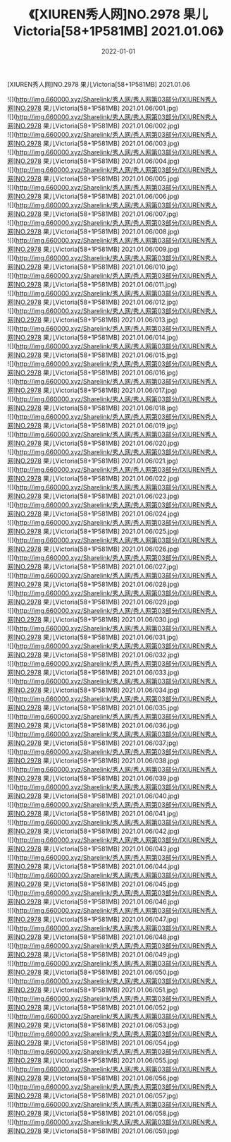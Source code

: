 ﻿---
layout: post
title:  《[XIUREN秀人网]NO.2978 果儿Victoria[58+1P581MB] 2021.01.06》
date:   2022-01-01
img: http://img.660000.xyz/Sharelink/秀人网/秀人网第03部分/[XIUREN秀人网]NO.2978 果儿Victoria[58+1P581MB] 2021.01.06/000.jpg
categories: [美女, 清纯, 唯美]
---

[XIUREN秀人网]NO.2978 果儿Victoria[58+1P581MB] 2021.01.06

 ![](http://img.660000.xyz/Sharelink/秀人网/秀人网第03部分/[XIUREN秀人网]NO.2978 果儿Victoria[58+1P581MB] 2021.01.06/001.jpg) <br>![](http://img.660000.xyz/Sharelink/秀人网/秀人网第03部分/[XIUREN秀人网]NO.2978 果儿Victoria[58+1P581MB] 2021.01.06/002.jpg) <br>![](http://img.660000.xyz/Sharelink/秀人网/秀人网第03部分/[XIUREN秀人网]NO.2978 果儿Victoria[58+1P581MB] 2021.01.06/003.jpg) <br>![](http://img.660000.xyz/Sharelink/秀人网/秀人网第03部分/[XIUREN秀人网]NO.2978 果儿Victoria[58+1P581MB] 2021.01.06/004.jpg) <br>![](http://img.660000.xyz/Sharelink/秀人网/秀人网第03部分/[XIUREN秀人网]NO.2978 果儿Victoria[58+1P581MB] 2021.01.06/005.jpg) <br>![](http://img.660000.xyz/Sharelink/秀人网/秀人网第03部分/[XIUREN秀人网]NO.2978 果儿Victoria[58+1P581MB] 2021.01.06/006.jpg) <br>![](http://img.660000.xyz/Sharelink/秀人网/秀人网第03部分/[XIUREN秀人网]NO.2978 果儿Victoria[58+1P581MB] 2021.01.06/007.jpg) <br>![](http://img.660000.xyz/Sharelink/秀人网/秀人网第03部分/[XIUREN秀人网]NO.2978 果儿Victoria[58+1P581MB] 2021.01.06/008.jpg) <br>![](http://img.660000.xyz/Sharelink/秀人网/秀人网第03部分/[XIUREN秀人网]NO.2978 果儿Victoria[58+1P581MB] 2021.01.06/009.jpg) <br>![](http://img.660000.xyz/Sharelink/秀人网/秀人网第03部分/[XIUREN秀人网]NO.2978 果儿Victoria[58+1P581MB] 2021.01.06/010.jpg) <br>![](http://img.660000.xyz/Sharelink/秀人网/秀人网第03部分/[XIUREN秀人网]NO.2978 果儿Victoria[58+1P581MB] 2021.01.06/011.jpg) <br>![](http://img.660000.xyz/Sharelink/秀人网/秀人网第03部分/[XIUREN秀人网]NO.2978 果儿Victoria[58+1P581MB] 2021.01.06/012.jpg) <br>![](http://img.660000.xyz/Sharelink/秀人网/秀人网第03部分/[XIUREN秀人网]NO.2978 果儿Victoria[58+1P581MB] 2021.01.06/013.jpg) <br>![](http://img.660000.xyz/Sharelink/秀人网/秀人网第03部分/[XIUREN秀人网]NO.2978 果儿Victoria[58+1P581MB] 2021.01.06/014.jpg) <br>![](http://img.660000.xyz/Sharelink/秀人网/秀人网第03部分/[XIUREN秀人网]NO.2978 果儿Victoria[58+1P581MB] 2021.01.06/015.jpg) <br>![](http://img.660000.xyz/Sharelink/秀人网/秀人网第03部分/[XIUREN秀人网]NO.2978 果儿Victoria[58+1P581MB] 2021.01.06/016.jpg) <br>![](http://img.660000.xyz/Sharelink/秀人网/秀人网第03部分/[XIUREN秀人网]NO.2978 果儿Victoria[58+1P581MB] 2021.01.06/017.jpg) <br>![](http://img.660000.xyz/Sharelink/秀人网/秀人网第03部分/[XIUREN秀人网]NO.2978 果儿Victoria[58+1P581MB] 2021.01.06/018.jpg) <br>![](http://img.660000.xyz/Sharelink/秀人网/秀人网第03部分/[XIUREN秀人网]NO.2978 果儿Victoria[58+1P581MB] 2021.01.06/019.jpg) <br>![](http://img.660000.xyz/Sharelink/秀人网/秀人网第03部分/[XIUREN秀人网]NO.2978 果儿Victoria[58+1P581MB] 2021.01.06/020.jpg) <br>![](http://img.660000.xyz/Sharelink/秀人网/秀人网第03部分/[XIUREN秀人网]NO.2978 果儿Victoria[58+1P581MB] 2021.01.06/021.jpg) <br>![](http://img.660000.xyz/Sharelink/秀人网/秀人网第03部分/[XIUREN秀人网]NO.2978 果儿Victoria[58+1P581MB] 2021.01.06/022.jpg) <br>![](http://img.660000.xyz/Sharelink/秀人网/秀人网第03部分/[XIUREN秀人网]NO.2978 果儿Victoria[58+1P581MB] 2021.01.06/023.jpg) <br>![](http://img.660000.xyz/Sharelink/秀人网/秀人网第03部分/[XIUREN秀人网]NO.2978 果儿Victoria[58+1P581MB] 2021.01.06/024.jpg) <br>![](http://img.660000.xyz/Sharelink/秀人网/秀人网第03部分/[XIUREN秀人网]NO.2978 果儿Victoria[58+1P581MB] 2021.01.06/025.jpg) <br>![](http://img.660000.xyz/Sharelink/秀人网/秀人网第03部分/[XIUREN秀人网]NO.2978 果儿Victoria[58+1P581MB] 2021.01.06/026.jpg) <br>![](http://img.660000.xyz/Sharelink/秀人网/秀人网第03部分/[XIUREN秀人网]NO.2978 果儿Victoria[58+1P581MB] 2021.01.06/027.jpg) <br>![](http://img.660000.xyz/Sharelink/秀人网/秀人网第03部分/[XIUREN秀人网]NO.2978 果儿Victoria[58+1P581MB] 2021.01.06/028.jpg) <br>![](http://img.660000.xyz/Sharelink/秀人网/秀人网第03部分/[XIUREN秀人网]NO.2978 果儿Victoria[58+1P581MB] 2021.01.06/029.jpg) <br>![](http://img.660000.xyz/Sharelink/秀人网/秀人网第03部分/[XIUREN秀人网]NO.2978 果儿Victoria[58+1P581MB] 2021.01.06/030.jpg) <br>![](http://img.660000.xyz/Sharelink/秀人网/秀人网第03部分/[XIUREN秀人网]NO.2978 果儿Victoria[58+1P581MB] 2021.01.06/031.jpg) <br>![](http://img.660000.xyz/Sharelink/秀人网/秀人网第03部分/[XIUREN秀人网]NO.2978 果儿Victoria[58+1P581MB] 2021.01.06/032.jpg) <br>![](http://img.660000.xyz/Sharelink/秀人网/秀人网第03部分/[XIUREN秀人网]NO.2978 果儿Victoria[58+1P581MB] 2021.01.06/033.jpg) <br>![](http://img.660000.xyz/Sharelink/秀人网/秀人网第03部分/[XIUREN秀人网]NO.2978 果儿Victoria[58+1P581MB] 2021.01.06/034.jpg) <br>![](http://img.660000.xyz/Sharelink/秀人网/秀人网第03部分/[XIUREN秀人网]NO.2978 果儿Victoria[58+1P581MB] 2021.01.06/035.jpg) <br>![](http://img.660000.xyz/Sharelink/秀人网/秀人网第03部分/[XIUREN秀人网]NO.2978 果儿Victoria[58+1P581MB] 2021.01.06/036.jpg) <br>![](http://img.660000.xyz/Sharelink/秀人网/秀人网第03部分/[XIUREN秀人网]NO.2978 果儿Victoria[58+1P581MB] 2021.01.06/037.jpg) <br>![](http://img.660000.xyz/Sharelink/秀人网/秀人网第03部分/[XIUREN秀人网]NO.2978 果儿Victoria[58+1P581MB] 2021.01.06/038.jpg) <br>![](http://img.660000.xyz/Sharelink/秀人网/秀人网第03部分/[XIUREN秀人网]NO.2978 果儿Victoria[58+1P581MB] 2021.01.06/039.jpg) <br>![](http://img.660000.xyz/Sharelink/秀人网/秀人网第03部分/[XIUREN秀人网]NO.2978 果儿Victoria[58+1P581MB] 2021.01.06/040.jpg) <br>![](http://img.660000.xyz/Sharelink/秀人网/秀人网第03部分/[XIUREN秀人网]NO.2978 果儿Victoria[58+1P581MB] 2021.01.06/041.jpg) <br>![](http://img.660000.xyz/Sharelink/秀人网/秀人网第03部分/[XIUREN秀人网]NO.2978 果儿Victoria[58+1P581MB] 2021.01.06/042.jpg) <br>![](http://img.660000.xyz/Sharelink/秀人网/秀人网第03部分/[XIUREN秀人网]NO.2978 果儿Victoria[58+1P581MB] 2021.01.06/043.jpg) <br>![](http://img.660000.xyz/Sharelink/秀人网/秀人网第03部分/[XIUREN秀人网]NO.2978 果儿Victoria[58+1P581MB] 2021.01.06/044.jpg) <br>![](http://img.660000.xyz/Sharelink/秀人网/秀人网第03部分/[XIUREN秀人网]NO.2978 果儿Victoria[58+1P581MB] 2021.01.06/045.jpg) <br>![](http://img.660000.xyz/Sharelink/秀人网/秀人网第03部分/[XIUREN秀人网]NO.2978 果儿Victoria[58+1P581MB] 2021.01.06/046.jpg) <br>![](http://img.660000.xyz/Sharelink/秀人网/秀人网第03部分/[XIUREN秀人网]NO.2978 果儿Victoria[58+1P581MB] 2021.01.06/047.jpg) <br>![](http://img.660000.xyz/Sharelink/秀人网/秀人网第03部分/[XIUREN秀人网]NO.2978 果儿Victoria[58+1P581MB] 2021.01.06/048.jpg) <br>![](http://img.660000.xyz/Sharelink/秀人网/秀人网第03部分/[XIUREN秀人网]NO.2978 果儿Victoria[58+1P581MB] 2021.01.06/049.jpg) <br>![](http://img.660000.xyz/Sharelink/秀人网/秀人网第03部分/[XIUREN秀人网]NO.2978 果儿Victoria[58+1P581MB] 2021.01.06/050.jpg) <br>![](http://img.660000.xyz/Sharelink/秀人网/秀人网第03部分/[XIUREN秀人网]NO.2978 果儿Victoria[58+1P581MB] 2021.01.06/051.jpg) <br>![](http://img.660000.xyz/Sharelink/秀人网/秀人网第03部分/[XIUREN秀人网]NO.2978 果儿Victoria[58+1P581MB] 2021.01.06/052.jpg) <br>![](http://img.660000.xyz/Sharelink/秀人网/秀人网第03部分/[XIUREN秀人网]NO.2978 果儿Victoria[58+1P581MB] 2021.01.06/053.jpg) <br>![](http://img.660000.xyz/Sharelink/秀人网/秀人网第03部分/[XIUREN秀人网]NO.2978 果儿Victoria[58+1P581MB] 2021.01.06/054.jpg) <br>![](http://img.660000.xyz/Sharelink/秀人网/秀人网第03部分/[XIUREN秀人网]NO.2978 果儿Victoria[58+1P581MB] 2021.01.06/055.jpg) <br>![](http://img.660000.xyz/Sharelink/秀人网/秀人网第03部分/[XIUREN秀人网]NO.2978 果儿Victoria[58+1P581MB] 2021.01.06/056.jpg) <br>![](http://img.660000.xyz/Sharelink/秀人网/秀人网第03部分/[XIUREN秀人网]NO.2978 果儿Victoria[58+1P581MB] 2021.01.06/057.jpg) <br>![](http://img.660000.xyz/Sharelink/秀人网/秀人网第03部分/[XIUREN秀人网]NO.2978 果儿Victoria[58+1P581MB] 2021.01.06/058.jpg) <br>![](http://img.660000.xyz/Sharelink/秀人网/秀人网第03部分/[XIUREN秀人网]NO.2978 果儿Victoria[58+1P581MB] 2021.01.06/059.jpg) <br>